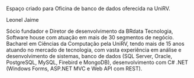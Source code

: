 Espaço criado para Oficina de banco de dados oferecida na UniRV.


Leonel Jaime

Sócio fundador e Diretor de desenvolvimento da BRdata Tecnologia, Software house com atuação em mais de 30 segmentos de negócio. 
Bacharel em Ciências da Computação pela UniRV, tendo mais de 15 anos atuando no mercado de tecnologia, com vasta experiência em análise e
desenvolvimento de sistemas, banco de dados (SQL Server, Oracle, PostgreSQL, MySQL, Firebird e MongoDB), 
desenvolvimento com C# .NET (Windows Forms, ASP.NET MVC e Web API com REST).
